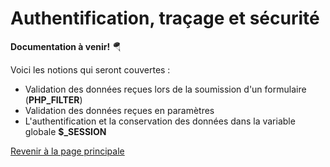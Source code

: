 # Authentification, traçage et sécurité

__Documentation à venir!__ 🪂

Voici les notions qui seront couvertes :

- Validation des données reçues lors de la soumission d'un formulaire (__PHP\_FILTER__)
- Validation des données reçues en paramètres
- L'authentification et la conservation des données dans la variable globale __$\_SESSION__

[Revenir à la page principale](../README.md)
